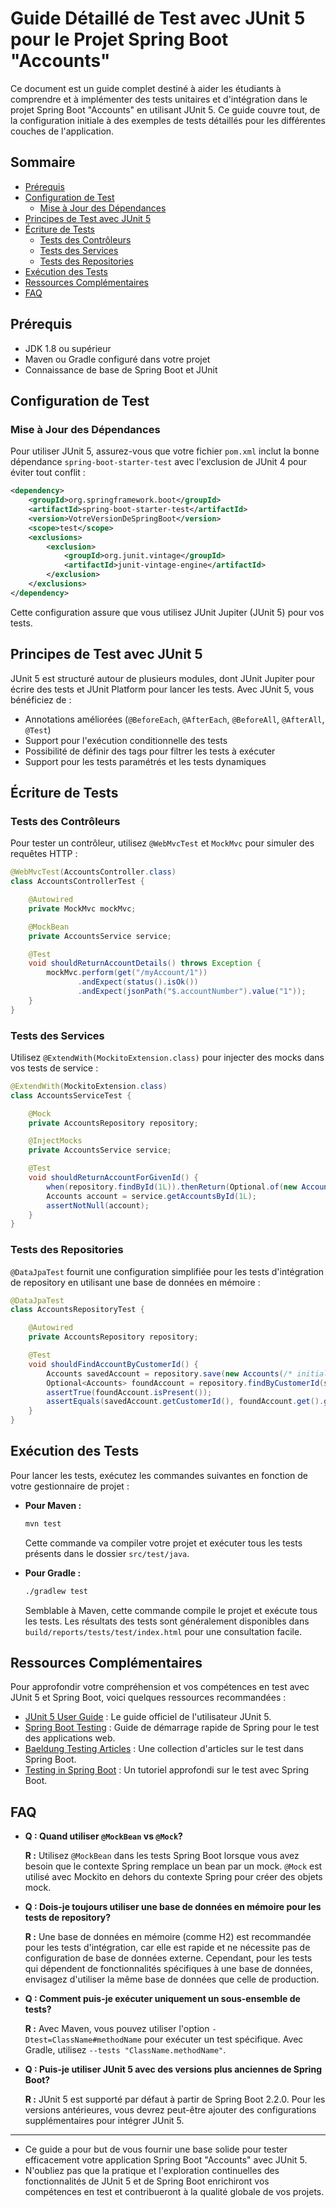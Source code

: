 # Guide Détaillé de Test avec JUnit 5 pour le Projet Spring Boot "Accounts"

Ce document est un guide complet destiné à aider les étudiants à comprendre et à implémenter des tests unitaires et d'intégration dans le projet Spring Boot "Accounts" en utilisant JUnit 5. Ce guide couvre tout, de la configuration initiale à des exemples de tests détaillés pour les différentes couches de l'application.

## Sommaire

- [Prérequis](#prérequis)
- [Configuration de Test](#configuration-de-test)
  - [Mise à Jour des Dépendances](#mise-à-jour-des-dépendances)
- [Principes de Test avec JUnit 5](#principes-de-test-avec-junit-5)
- [Écriture de Tests](#écriture-de-tests)
  - [Tests des Contrôleurs](#tests-des-contrôleurs)
  - [Tests des Services](#tests-des-services)
  - [Tests des Repositories](#tests-des-repositories)
- [Exécution des Tests](#exécution-des-tests)
- [Ressources Complémentaires](#ressources-complémentaires)
- [FAQ](#faq)

## Prérequis

- JDK 1.8 ou supérieur
- Maven ou Gradle configuré dans votre projet
- Connaissance de base de Spring Boot et JUnit

## Configuration de Test

### Mise à Jour des Dépendances

Pour utiliser JUnit 5, assurez-vous que votre fichier `pom.xml` inclut la bonne dépendance `spring-boot-starter-test` avec l'exclusion de JUnit 4 pour éviter tout conflit :

```xml
<dependency>
    <groupId>org.springframework.boot</groupId>
    <artifactId>spring-boot-starter-test</artifactId>
    <version>VotreVersionDeSpringBoot</version>
    <scope>test</scope>
    <exclusions>
        <exclusion>
            <groupId>org.junit.vintage</groupId>
            <artifactId>junit-vintage-engine</artifactId>
        </exclusion>
    </exclusions>
</dependency>
```

Cette configuration assure que vous utilisez JUnit Jupiter (JUnit 5) pour vos tests.

## Principes de Test avec JUnit 5

JUnit 5 est structuré autour de plusieurs modules, dont JUnit Jupiter pour écrire des tests et JUnit Platform pour lancer les tests. Avec JUnit 5, vous bénéficiez de :

- Annotations améliorées (`@BeforeEach`, `@AfterEach`, `@BeforeAll`, `@AfterAll`, `@Test`)
- Support pour l'exécution conditionnelle des tests
- Possibilité de définir des tags pour filtrer les tests à exécuter
- Support pour les tests paramétrés et les tests dynamiques

## Écriture de Tests

### Tests des Contrôleurs

Pour tester un contrôleur, utilisez `@WebMvcTest` et `MockMvc` pour simuler des requêtes HTTP :

```java
@WebMvcTest(AccountsController.class)
class AccountsControllerTest {

    @Autowired
    private MockMvc mockMvc;

    @MockBean
    private AccountsService service;

    @Test
    void shouldReturnAccountDetails() throws Exception {
        mockMvc.perform(get("/myAccount/1"))
               .andExpect(status().isOk())
               .andExpect(jsonPath("$.accountNumber").value("1"));
    }
}
```

### Tests des Services

Utilisez `@ExtendWith(MockitoExtension.class)` pour injecter des mocks dans vos tests de service :

```java
@ExtendWith(MockitoExtension.class)
class AccountsServiceTest {

    @Mock
    private AccountsRepository repository;

    @InjectMocks
    private AccountsService service;

    @Test
    void shouldReturnAccountForGivenId() {
        when(repository.findById(1L)).thenReturn(Optional.of(new Accounts()));
        Accounts account = service.getAccountsById(1L);
        assertNotNull(account);
    }
}
```

### Tests des Repositories

`@DataJpaTest` fournit une configuration simplifiée pour les tests d'intégration de repository en utilisant une base de données en mémoire :

```java
@DataJpaTest
class AccountsRepositoryTest {

    @Autowired
    private AccountsRepository repository;

    @Test
    void shouldFindAccountByCustomerId() {
        Accounts savedAccount = repository.save(new Accounts(/* initialiser les champs requis */));
        Optional<Accounts> foundAccount = repository.findByCustomerId(savedAccount.getCustomerId());
        assertTrue(foundAccount.isPresent());
        assertEquals(savedAccount.getCustomerId(), foundAccount.get().getCustomerId());
    }
}
```

## Exécution des Tests

Pour lancer les tests, exécutez les commandes suivantes en fonction de votre gestionnaire de projet :

- **Pour Maven :**

  ```sh
  mvn test
  ```

  Cette commande va compiler votre projet et exécuter tous les tests présents dans le dossier `src/test/java`.

- **Pour Gradle :**

  ```sh
  ./gradlew test
  ```

  Semblable à Maven, cette commande compile le projet et exécute tous les tests. Les résultats des tests sont généralement disponibles dans `build/reports/tests/test/index.html` pour une consultation facile.

## Ressources Complémentaires

Pour approfondir votre compréhension et vos compétences en test avec JUnit 5 et Spring Boot, voici quelques ressources recommandées :

- [JUnit 5 User Guide](https://junit.org/junit5/docs/current/user-guide/) : Le guide officiel de l'utilisateur JUnit 5.
- [Spring Boot Testing](https://spring.io/guides/gs/testing-web/) : Guide de démarrage rapide de Spring pour le test des applications web.
- [Baeldung Testing Articles](https://www.baeldung.com/spring-boot-testing) : Une collection d'articles sur le test dans Spring Boot.
- [Testing in Spring Boot](https://reflectoring.io/spring-boot-test/) : Un tutoriel approfondi sur le test avec Spring Boot.

## FAQ

- **Q : Quand utiliser `@MockBean` vs `@Mock`?**
  
  **R :** Utilisez `@MockBean` dans les tests Spring Boot lorsque vous avez besoin que le contexte Spring remplace un bean par un mock. `@Mock` est utilisé avec Mockito en dehors du contexte Spring pour créer des objets mock.

- **Q : Dois-je toujours utiliser une base de données en mémoire pour les tests de repository?**
  
  **R :** Une base de données en mémoire (comme H2) est recommandée pour les tests d'intégration, car elle est rapide et ne nécessite pas de configuration de base de données externe. Cependant, pour les tests qui dépendent de fonctionnalités spécifiques à une base de données, envisagez d'utiliser la même base de données que celle de production.

- **Q : Comment puis-je exécuter uniquement un sous-ensemble de tests?**
  
  **R :** Avec Maven, vous pouvez utiliser l'option `-Dtest=ClassName#methodName` pour exécuter un test spécifique. Avec Gradle, utilisez `--tests "ClassName.methodName"`.

- **Q : Puis-je utiliser JUnit 5 avec des versions plus anciennes de Spring Boot?**
  
  **R :** JUnit 5 est supporté par défaut à partir de Spring Boot 2.2.0. Pour les versions antérieures, vous devrez peut-être ajouter des configurations supplémentaires pour intégrer JUnit 5.

---

- Ce guide a pour but de vous fournir une base solide pour tester efficacement votre application Spring Boot "Accounts" avec JUnit 5.
- N'oubliez pas que la pratique et l'exploration continuelles des fonctionnalités de JUnit 5 et de Spring Boot enrichiront vos compétences en test et contribueront à la qualité globale de vos projets.
